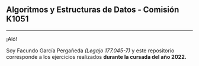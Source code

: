 ## Algoritmos y Estructuras de Datos - Comisión K1051
---
¡Aló! 

Soy Facundo García Pergañeda *(Legajo 177.045-7)* y este repositorio corresponde a los ejercicios
realizados **durante la cursada del año 2022.**